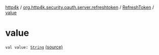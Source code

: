 [http4k](../../index.md) / [org.http4k.security.oauth.server.refreshtoken](../index.md) / [RefreshToken](index.md) / [value](./value.md)

# value

`val value: `[`String`](https://kotlinlang.org/api/latest/jvm/stdlib/kotlin/-string/index.html) [(source)](https://github.com/http4k/http4k/blob/master/http4k-security-oauth/src/main/kotlin/org/http4k/security/oauth/server/refreshtoken/RefreshTokens.kt#L20)